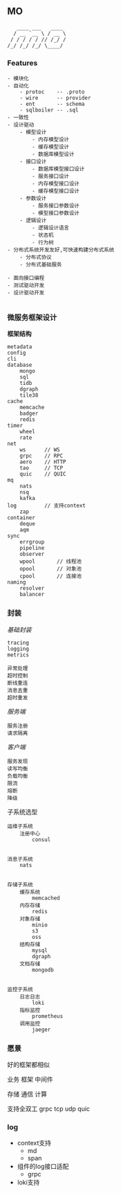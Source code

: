 ##  MO

```
   ____ ___   ____
  / __ `__ \ / __ \
 / / / / / // /_/ /
/_/ /_/ /_/ \____/

```

### Features
```
- 模块化
- 自动化
    - protoc    -- .proto
    - wire      -- provider
    - ent       -- schema
    - sqlboiler -- .sql
- 一致性
- 设计驱动
    - 模型设计
        - 内存模型设计
        - 缓存模型设计
        - 数据库模型设计
    - 接口设计
        - 数据库模型接口设计
        - 服务接口设计
        - 内存模型接口设计
        - 缓存模型接口设计
    - 参数设计
        - 服务接口参数设计
        - 模型接口参数设计
    - 逻辑设计
        - 逻辑设计语言
        - 状态机
        - 行为树
- 分布式系统开发友好,可快速构建分布式系统
    - 分布式协议
    - 分布式基础服务

- 面向接口编程
- 测试驱动开发
- 设计驱动开发


```



### 微服务框架设计


**框架结构**
```
metadata
config
cli
database
    mongo
    sql
    tidb
    dgraph
    tile38
cache
    memcache
    badger
    redis
timer
    wheel
    rate
net
    ws      // WS
    grpc    // RPC
    aero    // HTTP
    tao     // TCP
    quic    // QUIC
mq
    nats
    nsq
    kafka
log         // 支持context
    zap
container
    deque
    aqm
sync
    errgroup
    pipeline
    observer
    wpool       // 线程池
    opool       // 对象池
    cpool       // 连接池
naming
    resolver
    balancer
```


### 封装
*基础封装*
```
tracing
logging
metrics

异常处理
超时控制
断线重连
消息去重
超时重发
```


*服务端*
```
服务注册
请求隔离
```


*客户端*
```
服务发现
读写均衡
负载均衡
限流
熔断
降级
```

子系统选型
```
运维子系统
    注册中心
        consul


消息子系统
    nats


存储子系统
    缓存系统
        memcached
    内存存储
        redis
    对象存储
        minio
        s3
        oss
    结构存储
        mysql
        dgraph
    文档存储
        mongodb


监控子系统
    日志日志
        loki
    指标监控
        prometheus
    调用监控
        jaeger

```


### 愿景
好的框架都相似


业务
框架
中间件


存储
通信
计算



支持全双工
    grpc
    tcp
    udp
    quic

###  log

- context支持
    - md
    - span
- 组件的log接口适配
    - grpc
- loki支持


